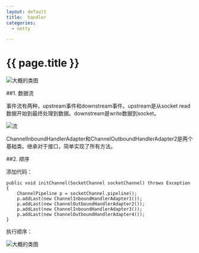 ```yaml
---
layout: default
title:  handler
categories:
  - netty

---
```

# {{ page.title }}

![大概的类图](/blog/image/netty-handler.jpg)

##1. 数据流

事件流有两种，upstream事件和downstream事件。upstream是从socket read数据开始到最终处理到数据。downstream是write数据到socket。

![流](/blog/image/netty-handler3.jpg)

ChannelInboundHandlerAdapter和ChannelOutboundHandlerAdapter2是两个基础类。继承对于接口，简单实现了所有方法。

##2. 顺序

添加代码：
	
    public void initChannel(SocketChannel socketChannel) throws Exception {
		ChannelPipeline p = socketChannel.pipeline();
		p.addLast(new ChannelInboundHandlerAdapter1());
		p.addLast(new ChannelOutboundHandlerAdapter2());
		p.addLast(new ChannelInboundHandlerAdapter3());
		p.addLast(new ChannelOutboundHandlerAdapter4());
    }


执行顺序：

![大概的类图](/blog/image/netty-handler2.jpg)


